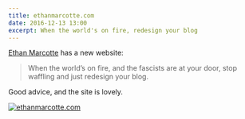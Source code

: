 ```yaml
---
title: ethanmarcotte.com
date: 2016-12-13 13:00
excerpt: When the world's on fire, redesign your blog
---
```


[Ethan Marcotte][em] has a new website:

> When the world’s on fire, and the fascists are at your door, stop waffling and just redesign your blog.

Good advice, and the site is lovely.

[![ethanmarcotte.com](http://i.imgur.com/TfJEcqs.png)](https://ethanmarcotte.com)

[em]: https://ethanmarcotte.com
